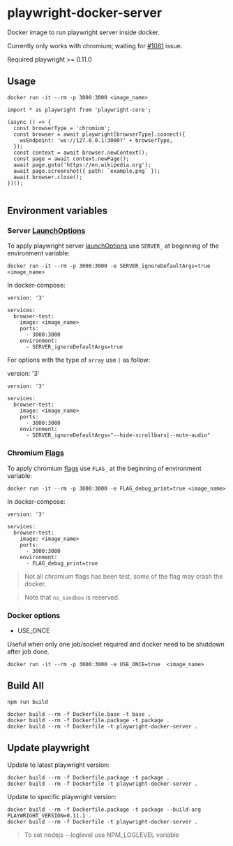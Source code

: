 # playwright-docker-server

Docker image to run playwright server inside docker.

Currently only works with chromium; waiting for [#1081](https://github.com/microsoft/playwright/issues/1081) issue.

Required playwright >= 0.11.0

## Usage

```
docker run -it --rm -p 3000:3000 <image_name>
```

```
import * as playwright from 'playwright-core';

(async () => {
  const browserType = 'chromium';
  const browser = await playwright[browserType].connect({
    wsEndpoint: 'ws://127.0.0.1:3000?' + browserType,
  });
  const context = await browser.newContext();
  const page = await context.newPage();
  await page.goto('https://en.wikipedia.org');
  await page.screenshot({ path: `example.png` });
  await browser.close();
})();


```

## Environment variables

### Server [LaunchOptions](https://github.com/microsoft/playwright/blob/master/docs/api.md#browsertypelaunchserveroptions)

To apply playwright server [launchOptions](https://github.com/microsoft/playwright/blob/master/docs/api.md#browsertypelaunchserveroptions) use `SERVER_` at beginning of the environment variable:

```
docker run -it --rm -p 3000:3000 -e SERVER_ignoreDefaultArgs=true <image_name>
```

In docker-compose:

```
version: '3'

services:
  browser-test:
    image: <image_name>
    ports:
      - 3000:3000
    environment:
      - SERVER_ignoreDefaultArgs=true
```

For options with the type of `array` use `|` as follow:

version: '3'

```
version: '3'

services:
  browser-test:
    image: <image_name>
    ports:
      - 3000:3000
    environment:
      - SERVER_ignoreDefaultArgs="--hide-scrollbars|--mute-audio"
```

### Chromium [Flags](https://peter.sh/experiments/chromium-command-line-switches/)

To apply chromium [flags](https://peter.sh/experiments/chromium-command-line-switches/) use `FLAG_` at the beginning of environment variable:

```
docker run -it --rm -p 3000:3000 -e FLAG_debug_print=true <image_name>
```

In docker-compose:

```
version: '3'

services:
  browser-test:
    image: <image_name>
    ports:
      - 3000:3000
    environment:
      - FLAG_debug_print=true
```

> Not all chromium flags has been test, some of the flag may crash the docker.

> Note that `no_sandbox` is reserved.

### Docker options

- USE_ONCE

Useful when only one job/socket required and docker need to be shutdown after job done.

```
docker run -it --rm -p 3000:3000 -e USE_ONCE=true  <image_name>
```

## Build All

```
npm run build

docker build --rm -f Dockerfile.base -t base .
docker build --rm -f Dockerfile.package -t package .
docker build --rm -f Dockerfile -t playwright-docker-server .
```

## Update playwright

Update to latest playwright version:

```
docker build --rm -f Dockerfile.package -t package .
docker build --rm -f Dockerfile -t playwright-docker-server .
```

Update to specific playwright version:

```
docker build --rm -f Dockerfile.package -t package --build-arg  PLAYWRIGHT_VERSION=0.11.1 .
docker build --rm -f Dockerfile -t playwright-docker-server .
```

> To set nodejs --loglevel use NPM_LOGLEVEL variable
